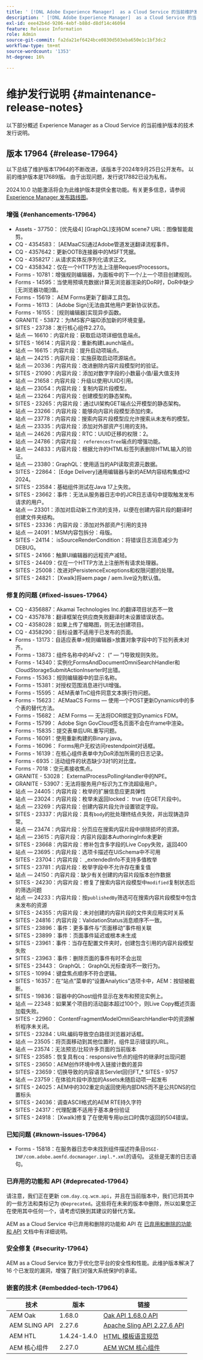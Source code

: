 ```yaml
---
title: ' [!DNL Adobe Experience Manager]  as a Cloud Service 的当前维护发行说明。'
description: ' [!DNL Adobe Experience Manager]  as a Cloud Service 的当前维护发行说明。'
exl-id: eee42b4d-9206-4ebf-b88d-d8df14c46094
feature: Release Information
role: Admin
source-git-commit: fa2da21ef6424bce0830d503eba650e1c1bf3dc2
workflow-type: tm+mt
source-wordcount: '1353'
ht-degree: 16%

---
```



# 维护发行说明 {#maintenance-release-notes}

以下部分概述 Experience Manager as a Cloud Service 的当前维护版本的技术发行说明。

## 版本 17964 {#release-17964}

以下总结了维护版本17964的不断改进，该版本于2024年9月25日公开发布。 以前的维护版本是17689版。 由于出现问题，发行说17882已设为私有。

2024.10.0 功能激活将会为此维护版本提供全套功能。有关更多信息，请参阅[ Experience Manager 发布路线图](https://experienceleague.adobe.com/zh-hans/docs/experience-manager-release-information/aem-release-updates/update-releases-roadmap)。

### 增强 {#enhancements-17964}

* Assets - 37750： [优先级4] [GraphQL]支持DM scene7 URL：图像智能裁剪。
* CQ - 4354583： [AEMaaCS]通过Adobe管道发送翻译流程事件。
* CQ - 4357642：更新OOTB连接器中的MSFT凭据。
* CQ - 4358217：从请求实体反序列化请求正文。
* CQ - 4358342：仅在一个HTTP方法上注册RequestProcessors。
* Forms - 10781：增强规则编辑器，为面板中的下一个/上一个项目创建规则。
* Forms - 14595：当使用预填充数据计算无浏览器渲染的DoR时，DoR中缺少[无浏览器功能]值。
* Forms - 15619： AEM Forms更新了翻译工具包。
* Forms - 16113： [Adobe Sign]无法由其他用户更新协议状态。
* Forms - 16155： [规则编辑器]实现异步函数。
* GRANITE - 53872：为IMS客户端ID添加新的环境变量。
* SITES - 23738：发行核心组件2.27.0。
* 站点 — 16610：内容片段：获取启动项详细信息端点。
* SITES - 16614：内容片段：重新构建Launch端点。
* 站点 — 16615：内容片段：提升启动项端点。
* 站点 — 24215：内容片段：实施获取启动项源端点。
* 站点 — 20336：内容片段：改进删除内容片段模型时的验证。
* SITES - 21090：内容片段：添加对数字字段的小数最小值/最大值支持
* 站点 — 21658：内容片段：升级以使用UUID引用。
* 站点 — 23054：内容片段：复制内容片段模型。
* 站点 — 23264：内容片段：创建模型的静态架构。
* SITES - 23265：内容片段：通过UI架构GET端点公开模型的静态架构。
* 站点 — 23266：内容片段：能够向内容片段模型添加约束。
* 站点 — 23778：内容片段：搜索内容片段模型应允许搜索从未发布的模型。
* 站点 — 23335：内容片段：添加对外部资产引用的支持。
* 站点 — 24626：内容片段：RTC：UUID迁移的权限：2。
* 站点 — 24786：内容片段： `referencesTree`端点的增强功能。
* 站点 — 24833：内容片段：根据允许的HTML标签列表删除HTML输入的验证。
* 站点 — 23380：GraphQL：使用适当的API读取资源元数据。
* SITES - 22864： [Edge Delivery]通用编辑器与新的AEM内容结构集成H2 2024。
* SITES - 23584：基础组件测试在Java 17上失败。
* SITES - 23662：事件：无法从服务器日志中的JCR日志语句中提取触发发布请求的用户。
* 站点 — 23301：添加对启动新工作流的支持，以便在创建内容片段的翻译时创建文件夹结构。
* SITES - 23336：内容片段：添加对外部资产引用的支持
* 站点 — 24091：MSM内容包拆分：母版。
* SITES - 24114： isSourceRenderCondition：将错误日志消息减少为DEBUG。
* SITES - 24166：触屏UI编辑器的远程资产减轻。
* SITES - 24409：仅在一个HTTP方法上注册所有请求处理器。
* SITES - 25008：改进对PersistenceExceptions和权限问题的处理。
* SITES - 24821： [Xwalk]将aem.page / aem.live设为默认值。

### 修复的问题 {#fixed-issues-17964}

* CQ - 4356887：Akamai Technologies Inc.的翻译项目状态不一致
* CQ - 4357878：翻译框架在供应商失败翻译时未设置错误状态。
* CQ - 4358028：如果上传了缩略图，则无法创建项目。
* CQ - 4358290：目标设置不适用于已发布的页面。
* Forms - 13173：自适应表单>规则编辑器>放置对象字段中的下拉列表未对齐。
* Forms - 13873：组件名称中的AFv2： (“ — ”)导致规则失败。
* Forms - 14340：实例化FormsAndDocumentOmniSearchHandler和CloudStorageSubmitActionInserter时出错。
* Forms - 15363：规则编辑器中的显示名称。
* Forms - 15381：对授权范围消息进行UI增强。
* Forms - 15595： AEM表单TnC组件同意文本换行符问题。
* Forms - 15623： AEMaaCS Forms — 使用一个POST更新Dynamics中的多个表的替代方法。
* Forms - 15682： AEM Forms — 无法将DOR绑定到Dynamics FDM。
* Forms - 15799： Adobe Sign GovCloud签名页面不会在iframe中渲染。
* Forms - 15835：提交表单后URL重写问题。
* Forms - 16091：使用重新构建的Binary.java。
* Forms - 16096： Forms用户无权访问restendpoint对话框。
* Forms - 16139：在核心组件表单中为DoR添加所需的日志记录。
* Forms - 6935：活动组件的状态缺少3对1的对比度。
* Forms - 7018：空元素接收焦点。
* GRANITE - 53028： ExternalProcessPollingHandler中的NPE。
* GRANITE - 53907：无法将服务用户标识为工作流超级用户。
* 站点 — 24405：内容片段：枚举的扩展信息应更具弹性
* 站点 — 23024：内容片段：枚举未返回locked： true (在GET片段中)。
* 站点 — 23269：内容片段：创建内容片段允许设置锁定字段。
* SITES - 23337：内容片段：具有`body`的批处理终结点失败，并出现铸造异常。
* 站点 — 23474：内容片段：分页应在搜索内容片段中排除损坏的资源。
* 站点 — 23615：内容片段：内容片段副本AuthoringInfo未更新
* SITES - 23668：内容片段：修补包含多字段的Live Copy失败，返回400
* 站点 — 23695：内容片段：选项卡描述在UiSchema中不可用
* SITES - 23704：内容片段： _extendedInfo不支持多值枚举
* SITES - 23781：内容片段：枚举字段中不允许存在重复值
* 站点 — 24150：内容片段：缺少有关创建的内容片段版本创作数据
* SITES - 24230：内容片段：修复了搜索内容片段模型中`modified`复制状态后的筛选问题
* 站点 — 24233：内容片段：按`publishedBy`筛选可在搜索内容片段模型中包含未发布的资源
* SITES - 24355：内容片段：未对创建的内容片段的文件夹应用实时关系
* SITES - 24816：内容片段：ValidationStatus消息顺序不一致。
* SITES - 23896：事件：更多事件与“页面移动”事件相关联
* SITES - 23899：事件：页面事件延迟或根本未生成
* SITES - 23961：事件：当存在配置文件夹时，创建包含引用的内容片段模型失败
* SITES - 23963：事件：删除页面的事件有时不会出现
* SITES - 23443： GraphQL： GraphQL光标查询不一致行为。
* SITES - 10994：键盘焦点顺序不符合逻辑。
* SITES - 16357：在“站点”菜单的“设置Analytics”选项卡中，AEM：按钮被截断。
* SITES - 19836：容器中的Ghost组件显示在发布和预览实例上。
* 站点 — 22348：如果某个项目的活动副本超过100个，则Live Copy概述页面加载失败。
* SITES - 22960： ContentFragmentModelOmniSearchHandler中的资源解析程序未关闭。
* SITES - 23284：URL编码导致空白路径浏览器对话框。
* 站点 — 23505：将页面移动到其他位置时，组件显示错误的URL。
* 站点 — 23574：无法预览/比较许多页面的当前版本
* SITES - 23585：恢复具有cq：responsive节点的组件的继承时出现问题
* SITES - 23650：AEM创作环境中传入链接计数的差异
* SITES - 23659：切换导致的内容语言Servlet回归FT_* SITES - 9757
* 站点 — 23759：在体验片段中添加的Assets未随启动项一起发布
* SITES - 24025：AEM中的302重定向返回使用内部DNS而不是公共DNS的位置标头
* SITES - 24036：调查ASCII格式的AEM RTE持久字符
* SITES - 24317：代理配置不适用于基本身份验证
* SITES - 24918： [Xwalk]修复了在使用专用ip出口时偶尔返回的504错误。

### 已知问题 {#known-issues-17964}

* Forms - 15818：在服务器日志中未找到组件描述符条目`OSGI-INF/com.adobe.aemfd.docmanager.impl.*.xml`的语句。 这些是无害的日志语句。

### 已弃用的功能和 API {#deprecated-17964}

请注意，我们正在更新 `com.day.cq.wcm.api`，并且在当前版本中，我们已将其中的一些方法和类标记为 `@Deprecated`。这些将在未来的版本中删除，所以如果您正在使用其中任何一个，请考虑切换到其建议的替代方案。

AEM as a Cloud Service 中已弃用和删除的功能和 API 在 [已弃用和删除的功能和 API](/help/release-notes/deprecated-removed-features.md) 文档中有详细说明。

### 安全修复 {#security-17964}

AEM as a Cloud Service 致力于优化您平台的安全性和性能。此维护版本解决了 16 个已发现的漏洞，增强了我们对强大系统保护的承诺。

### 嵌套的技术 {#embedded-tech-17964}

| 技术 | 版本 | 链接 |
|---|---|---|
| AEM Oak | 1.68.0 | [Oak API 1.68.0 API](https://www.javadoc.io/doc/org.apache.jackrabbit/oak-api/1.68.0/index.html) |
| AEM SLING API | 2.27.6 | [Apache Sling API 2.27.6 API](https://www.javadoc.io/doc/org.apache.sling/org.apache.sling.api/latest/index.html) |
| AEM HTL | 1.4.24-1.4.0 | [HTML 模板语言规范](https://github.com/adobe/htl-spec) |
| AEM 核心组件 | 2.27.0 | [AEM WCM 核心组件](https://github.com/adobe/aem-core-wcm-components) |
